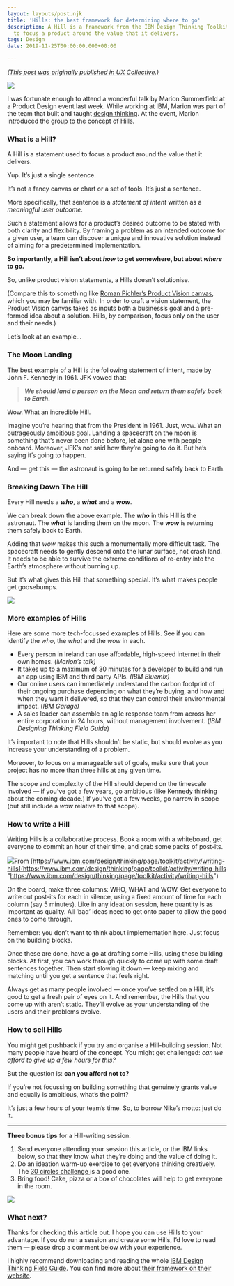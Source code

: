 ```yaml
---
layout: layouts/post.njk
title: 'Hills: the best framework for determining where to go'
description: A Hill is a framework from the IBM Design Thinking Toolkit that is used
  to focus a product around the value that it delivers.
tags: Design
date: 2019-11-25T00:00:00.000+00:00

---
```

[_(This post was originally published in UX Collective.)_](https://uxdesign.cc/how-to-use-hills-to-change-the-world-e8dc0f2821bf?source=friends_link&sk=973eb768d59f17cbf2ed560faa915940)

![](https://cdn-images-1.medium.com/max/1600/0*rBxFStieb1iMnoJD)

I was fortunate enough to attend a wonderful talk by Marion Summerfield at a Product Design event last week. While working at IBM, Marion was part of the team that built and taught [design thinking](https://www.ibm.com/design/thinking/page/toolkit). At the event, Marion introduced the group to the concept of Hills.

### What is a Hill?

A Hill is a statement used to focus a product around the value that it delivers.

Yup. It’s just a single sentence.

It’s not a fancy canvas or chart or a set of tools. It’s just a sentence.

More specifically, that sentence is a _statement of intent_ written as a _meaningful user outcome_.

Such a statement allows for a product’s desired outcome to be stated with both clarity and flexibility. By framing a problem as an intended outcome for a given user, a team can discover a unique and innovative solution instead of aiming for a predetermined implementation.

**So importantly, a Hill isn’t about _how_ to get somewhere, but about _where_ to go.**

So, unlike product vision statements, a Hills doesn’t solutionise.

(Compare this to something like [Roman Pichler’s Product Vision canvas](http://www.romanpichler.com/wp-content/uploads/2013/12/The_Product_Vision_Board_31.05.17.jpg), which you may be familiar with. In order to craft a vision statement, the Product Vision canvas takes as inputs both a business’s goal and a pre-formed idea about a solution. Hills, by comparison, focus only on the user and their needs.)

Let’s look at an example…

### **The Moon Landing**

The best example of a Hill is the following statement of intent, made by John F. Kennedy in 1961. JFK vowed that:

> **_We should land a person on the Moon and return them safely back to Earth._**

Wow. What an incredible Hill.

Imagine you’re hearing that from the President in 1961. Just, wow. What an outrageously ambitious goal. Landing a spacecraft on the moon is something that’s never been done before, let alone one with people onboard. Moreover, JFK’s not said how they’re going to do it. But he’s saying it’s going to happen.

And — get this — the astronaut is going to be returned safely back to Earth.

### Breaking Down The Hill

Every Hill needs a **_who_**, a **_what_** and a **_wow_**.

We can break down the above example. The **_who_** in this Hill is the astronaut. The **_what_** is landing them on the moon. The **_wow_** is returning them safely back to Earth.

Adding that _wow_ makes this such a monumentally more difficult task. The spacecraft needs to gently descend onto the lunar surface, not crash land. It needs to be able to survive the extreme conditions of re-entry into the Earth’s atmosphere without burning up.

But it’s what gives this Hill that something special. It’s what makes people get goosebumps.

![](https://cdn-images-1.medium.com/max/1600/0*ByNp_nLVef1YceXF)

### **More examples of Hills**

Here are some more tech-focussed examples of Hills. See if you can identify the _who_, the _what_ and the _wow_ in each.

* Every person in Ireland can use affordable, high-speed internet in their own homes. (_Marion’s talk)_
* It takes up to a maximum of 30 minutes for a developer to build and run an app using IBM and third party APIs. _(IBM Bluemix)_
* Our online users can immediately understand the carbon footprint of their ongoing purchase depending on what they’re buying, and how and when they want it delivered, so that they can control their environmental impact. (_IBM Garage)_
* A sales leader can assemble an agile response team from across her entire corporation in 24 hours, without management involvement. (_IBM Designing Thinking Field Guide_)

It’s important to note that Hills shouldn’t be static, but should evolve as you increase your understanding of a problem.

Moreover, to focus on a manageable set of goals, make sure that your project has no more than three hills at any given time.

The scope and complexity of the Hill should depend on the timescale involved — if you’ve got a few years, go ambitious (like Kennedy thinking about the coming decade.) If you’ve got a few weeks, go narrow in scope (but still include a _wow_ relative to that scope).

### How to write a Hill

Writing Hills is a collaborative process. Book a room with a whiteboard, get everyone to commit an hour of their time, and grab some packs of post-its.

![](https://cdn-images-1.medium.com/max/1200/0*Bfb7cDiRW2tGw5l7.jpg)From [https://www.ibm.com/design/thinking/page/toolkit/activity/writing-hills](https://www.ibm.com/design/thinking/page/toolkit/activity/writing-hills "https://www.ibm.com/design/thinking/page/toolkit/activity/writing-hills")

On the board, make three columns: WHO, WHAT and WOW. Get everyone to write out post-its for each in silence, using a fixed amount of time for each column (say 5 minutes). Like in any ideation session, here quantity is as important as quality. All ‘bad’ ideas need to get onto paper to allow the good ones to come through.

Remember: you don’t want to think about implementation here. Just focus on the building blocks.

Once these are done, have a go at drafting some Hills, using these building blocks. At first, you can work through quickly to come up with some draft sentences together. Then start slowing it down — keep mixing and matching until you get a sentence that feels right.

Always get as many people involved — once you’ve settled on a Hill, it’s good to get a fresh pair of eyes on it. And remember, the Hills that you come up with aren’t static. They’ll evolve as your understanding of the users and their problems evolve.

### How to sell Hills

You might get pushback if you try and organise a Hill-building session. Not many people have heard of the concept. You might get challenged: _can we afford to give up a few hours for this?_

But the question is: **can you afford not to?**

If you’re not focussing on building something that genuinely grants value and equally is ambitious, what’s the point?

It’s just a few hours of your team’s time. So, to borrow Nike’s motto: just do it.

***

**Three bonus tips** for a Hill-writing session.

1. Send everyone attending your session this article, or the IBM links below, so that they know what they’re doing and the value of doing it.
2. Do an ideation warm-up exercise to get everyone thinking creatively. The [30 circles challenge ](https://www.ideo.com/blog/build-your-creative-confidence-thirty-circles-exercise)is a good one.
3. Bring food! Cake, pizza or a box of chocolates will help to get everyone in the room.

![](https://cdn-images-1.medium.com/max/1600/0*PB11uwXBqTJrZGmR)

### What next?

Thanks for checking this article out. I hope you can use Hills to your advantage. If you do run a session and create some Hills, I’d love to read them — please drop a comment below with your experience.

I highly recommend downloading and reading the whole [IBM Design Thinking Field Guide](https://mergeblog1.files.wordpress.com/2015/10/ibm-design-thinking-field-guide-v3-1.pdf). You can find more about [their framework on their website](https://www.ibm.com/design/thinking/page/framework/keys/hills).
